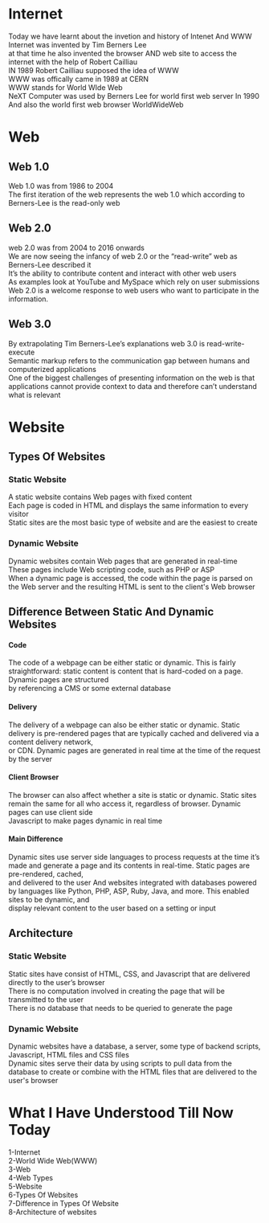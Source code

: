 # Internet
Today we have learnt about the invetion and history of Intenet And WWW
<br>Internet was invented by Tim Berners Lee
<br>at that time he also invented the browser AND web site to access the  internet with the help of Robert Cailliau
<br>IN 1989 Robert Cailliau supposed the idea of WWW
<br>WWW was offically came in 1989 at CERN
<br>WWW stands for World WIde Web
<br>NeXT Computer was used by Berners Lee for world first web server In 1990
<br>And also the world first web browser WorldWideWeb 

# Web
## Web 1.0
Web 1.0 was from 1986 to 2004
<br>The first iteration of the web represents the web 1.0 which according to Berners-Lee is the read-only web
## Web 2.0
web 2.0 was from 2004 to 2016 onwards
<br>We are now seeing the infancy of web 2.0 or the “read-write” web as Berners-Lee described it
<br>It’s the ability to contribute content and interact with other web users
<br>As examples look at YouTube and MySpace which rely on user submissions
<br>Web 2.0 is a welcome response to web users who want to participate in the information.
## Web 3.0
By extrapolating Tim Berners-Lee’s explanations web 3.0 is read-write-execute
<br>Semantic markup refers to the communication gap between humans and computerized applications
<br>One of the biggest challenges of presenting information on the web is that applications cannot provide context to data and therefore can’t understand what is relevant
# Website
## Types Of Websites
### Static Website
A static website contains Web pages with fixed content
<br>Each page is coded in HTML and displays the same information to every visitor
<br>Static sites are the most basic type of website and are the easiest to create
### Dynamic Website
Dynamic websites contain Web pages that are generated in real-time
<br>These pages include Web scripting code, such as PHP or ASP
<br>When a dynamic page is accessed, the code within the page is parsed on the Web server and the resulting HTML is sent to the client's Web browser
 
 ## Difference Between Static And Dynamic Websites
 #### Code
 The code of a webpage can be either static or dynamic. This is fairly straightforward: static content is content that is hard-coded on a page. Dynamic pages are structured      <br>by referencing a CMS or some external database
 #### Delivery
 The delivery of a webpage can also be either static or dynamic. Static delivery is pre-rendered pages that are typically cached and delivered via a content delivery network, <br>or CDN. Dynamic pages are generated in real time at the time of the request by the server
 #### Client Browser
 The browser can also affect whether a site is static or dynamic. Static sites remain the same for all who access it, regardless of browser. Dynamic pages can use client side <br>Javascript to make pages dynamic in real time
 #### Main Difference
 Dynamic sites use server side languages to process requests at the time it’s made and generate a page and its contents in real-time. Static pages are pre-rendered, cached, <br>and delivered to the user And websites integrated with databases powered by languages like Python, PHP, ASP, Ruby, Java, and more. This enabled sites to be dynamic, and <br>display relevant content to the user based on a setting or input
 
 ## Architecture 
 ### Static Website
 Static sites have consist of HTML, CSS, and Javascript that are delivered directly to the user’s browser
 <br>There is no computation involved in creating the page that will be transmitted to the user 
 <br>There is no database that needs to be queried to generate the page
 ### Dynamic Website
 Dynamic websites have a database, a server, some type of backend scripts, Javascript, HTML files and CSS files
 <br>Dynamic sites serve their data by using scripts to pull data from the database to create or combine with the HTML files that are delivered to the user's browser
 
 # What I Have Understood Till Now Today
 1-Internet
 <br>2-World Wide Web(WWW)
 <br>3-Web
 <br>4-Web Types
 <br>5-Website
 <br>6-Types Of Websites
 <br>7-Difference in Types Of Website
 <br>8-Architecture of websites
 
